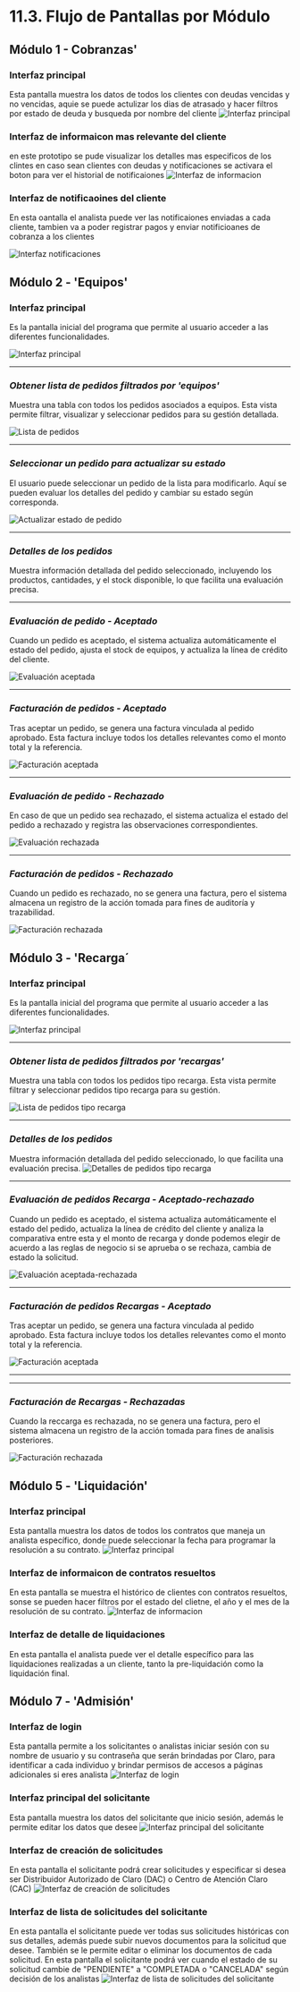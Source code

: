 # 11.3. Flujo de Pantallas por Módulo

## Módulo 1 - Cobranzas'

### Interfaz principal
Esta pantalla muestra los datos de todos los clientes con deudas vencidas y no vencidas, aquie se puede actulizar los dias de atrasado y hacer filtros por estado de deuda y busqueda por nombre del cliente
![Interfaz principal](https://github.com/fiis-bd242/bd242-grupo6/blob/main/src/PROT_COB_1.png?raw=true)

### Interfaz de informaicon mas relevante del cliente

en este prototipo se pude visualizar los detalles mas especificos de los clintes en caso sean clientes con deudas y notificaciones se activara el boton para ver el historial de notificaiones
![Interfaz de informacion](https://github.com/fiis-bd242/bd242-grupo6/blob/main/src/PROT_COB_2.png?raw=true)

### Interfaz de notificaoines del cliente
En esta oantalla el analista puede ver las notificaiones enviadas a cada cliente, tambien va a poder registrar pagos y enviar notificioanes de cobranza a los clientes

![Interfaz notificaciones](https://github.com/fiis-bd242/bd242-grupo6/blob/main/src/PROT_COB_3.png?raw=true)

## Módulo 2 - 'Equipos'

### Interfaz principal
Es la pantalla inicial del programa que permite al usuario acceder a las diferentes funcionalidades.

![Interfaz principal](https://github.com/fiis-bd242/bd242-grupo6/blob/main/11/11.3/PantallasModulo2/PantallaPrincipal.png?raw=true)

---

### *Obtener lista de pedidos filtrados por 'equipos'*
Muestra una tabla con todos los pedidos asociados a equipos. Esta vista permite filtrar, visualizar y seleccionar pedidos para su gestión detallada.

![Lista de pedidos](https://github.com/fiis-bd242/bd242-grupo6/blob/main/11/11.3/PantallasModulo2/Equipos-1.png?raw=true)

---

### *Seleccionar un pedido para actualizar su estado*
El usuario puede seleccionar un pedido de la lista para modificarlo. Aquí se pueden evaluar los detalles del pedido y cambiar su estado según corresponda.

![Actualizar estado de pedido](https://github.com/fiis-bd242/bd242-grupo6/blob/main/11/11.3/PantallasModulo2/Equipos-2.png?raw=true)

---

### *Detalles de los pedidos*
Muestra información detallada del pedido seleccionado, incluyendo los productos, cantidades, y el stock disponible, lo que facilita una evaluación precisa.

---

### *Evaluación de pedido - Aceptado*
Cuando un pedido es aceptado, el sistema actualiza automáticamente el estado del pedido, ajusta el stock de equipos, y actualiza la línea de crédito del cliente.

![Evaluación aceptada](https://github.com/fiis-bd242/bd242-grupo6/blob/main/11/11.3/PantallasModulo2/Equipo-6.png?raw=true)

---

### *Facturación de pedidos - Aceptado*
Tras aceptar un pedido, se genera una factura vinculada al pedido aprobado. Esta factura incluye todos los detalles relevantes como el monto total y la referencia.

![Facturación aceptada](https://github.com/fiis-bd242/bd242-grupo6/blob/main/11/11.3/PantallasModulo2/Equipo-7.png?raw=true)

---

### *Evaluación de pedido - Rechazado*
En caso de que un pedido sea rechazado, el sistema actualiza el estado del pedido a rechazado y registra las observaciones correspondientes.

![Evaluación rechazada](https://github.com/fiis-bd242/bd242-grupo6/blob/main/11/11.3/PantallasModulo2/Equipo-4.png?raw=true)

---

### *Facturación de pedidos - Rechazado*
Cuando un pedido es rechazado, no se genera una factura, pero el sistema almacena un registro de la acción tomada para fines de auditoría y trazabilidad.

![Facturación rechazada](https://github.com/fiis-bd242/bd242-grupo6/blob/main/11/11.3/PantallasModulo2/Equipo-5.png?raw=true)


## Módulo 3 - 'Recarga´

### Interfaz principal
Es la pantalla inicial del programa que permite al usuario acceder a las diferentes funcionalidades.

![Interfaz principal](https://github.com/fiis-bd242/bd242-grupo6/blob/main/11/11.3/PantallasModulo2/PantallaPrincipal.png?raw=true)

---

### *Obtener lista de pedidos filtrados por 'recargas'*
Muestra una tabla con todos los pedidos tipo recarga. Esta vista permite filtrar y seleccionar pedidos tipo recarga para su gestión.

![Lista de pedidos tipo recarga](https://github.com/fiis-bd242/bd242-grupo6/blob/main/11/11.3/PantallasModuloRecarga/RecargaP1.png?raw=true)

---

### *Detalles de los pedidos*
Muestra información detallada del pedido seleccionado, lo que facilita una evaluación precisa.
![Detalles de pedidos tipo recarga](https://github.com/fiis-bd242/bd242-grupo6/blob/main/11/11.3/PantallasModuloRecarga/RECARGAP2.png?raw=true)

---

### *Evaluación de pedidos Recarga - Aceptado-rechazado*
Cuando un pedido es aceptado, el sistema actualiza automáticamente el estado del pedido, actualiza la línea de crédito del cliente y analiza la comparativa entre esta y el monto de recarga y donde podemos elegir de acuerdo a las reglas de negocio si se aprueba o se rechaza, cambia de estado la solicitud.

![Evaluación aceptada-rechazada](https://github.com/fiis-bd242/bd242-grupo6/blob/main/11/11.3/PantallasModuloRecarga/RecargaP3.png?raw=true)

---

### *Facturación de pedidos Recargas - Aceptado*
Tras aceptar un pedido, se genera una factura vinculada al pedido aprobado. Esta factura incluye todos los detalles relevantes como el monto total y la referencia.

![Facturación aceptada](https://github.com/fiis-bd242/bd242-grupo6/blob/main/11/11.3/PantallasModuloRecarga/RecargaP5.png?raw=true)

---

---

### *Facturación de Recargas - Rechazadas*
Cuando la reccarga es rechazada, no se genera una factura, pero el sistema almacena un registro de la acción tomada para fines de analisis posteriores.

![Facturación rechazada](https://github.com/fiis-bd242/bd242-grupo6/blob/main/11/11.3/PantallasModuloRecarga/RecargaP4.png?raw=true)

## Módulo 5 - 'Liquidación'

### Interfaz principal
Esta pantalla muestra los datos de todos los contratos que maneja un analista específico, donde puede seleccionar la fecha para programar la resolución a su contrato.
![Interfaz principal](https://github.com/fiis-bd242/bd242-grupo6/blob/main/11/11.3/PantallasModuloLiquidaci%C3%B3n/liquidacion.2.png?raw=true)

### Interfaz de informaicon de contratos resueltos
En esta pantalla se muestra el histórico de clientes con contratos resueltos, sonse se pueden hacer filtros por el estado del clietne, el año y el mes de la resolución de su contrato.
![Interfaz de informacion](https://github.com/fiis-bd242/bd242-grupo6/blob/main/11/11.3/PantallasModuloLiquidaci%C3%B3n/liquidacion.4.png?raw=true)

### Interfaz de detalle de liquidaciones
En esta pantalla el analista puede ver el detalle específico para las liquidaciones realizadas a un cliente, tanto la pre-liquidación como la liquidación final.

## Módulo 7 - 'Admisión'

### Interfaz de login
Esta pantalla permite a los solicitantes o analistas iniciar sesión con su nombre de usuario y su contraseña que serán brindadas por Claro, para identificar a cada individuo y brindar permisos de accesos a páginas adicionales si eres analista
![Interfaz de login](https://github.com/fiis-bd242/bd242-grupo6/blob/main/11/11.3/PantallasModulo7/liquidacion.2.png?raw=true)

### Interfaz principal del solicitante
Esta pantalla muestra los datos del solicitante que inicio sesión, además le permite editar los datos que desee
![Interfaz principal del solicitante](https://github.com/fiis-bd242/bd242-grupo6/blob/main/11/11.3/PantallasModulo7/liquidacion.2.png?raw=true)

### Interfaz de creación de solicitudes
En esta pantalla el solicitante podrá crear solicitudes y especificar si desea ser Distribuidor Autorizado de Claro (DAC) o Centro de Atención Claro (CAC)
![Interfaz de creación de solicitudes](https://github.com/fiis-bd242/bd242-grupo6/blob/main/11/11.3/PantallasModulo7/liquidacion.2.png?raw=true)

### Interfaz de lista de solicitudes del solicitante
En esta pantalla el solicitante puede ver todas sus solicitudes históricas con sus detalles, además puede subir nuevos documentos para la solicitud que desee. También se le permite editar o eliminar los documentos de cada solicitud. En esta pantalla el solicitante podrá ver cuando el estado de su solicitud cambie de "PENDIENTE" a "COMPLETADA o "CANCELADA" según decisión de los analistas
![Interfaz de lista de solicitudes del solicitante](https://github.com/fiis-bd242/bd242-grupo6/blob/main/11/11.3/PantallasModulo7/liquidacion.2.png?raw=true)
